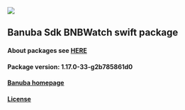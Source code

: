 [![](https://www.banuba.com/hubfs/Banuba_November2018/Images/Banuba%20SDK.png)](https://docs.banuba.com/far-sdk/tutorials/development/basic_integration?platform=ios)

## Banuba Sdk BNBWatch swift package

#### About packages see [HERE](https://docs.banuba.com/far-sdk/tutorials/development/installation?platform=ios)

#### Package version: **1.17.0-33-g2b785861d0**

#### **[Banuba homepage](https://banuba.com)**

#### **[License](https://www.banuba.com/terms)**
